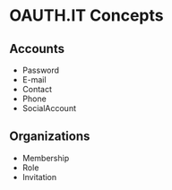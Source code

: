 OAUTH.IT Concepts
===

Accounts
-

* Password
* E-mail
* Contact
* Phone
* SocialAccount

Organizations
-

* Membership
* Role
* Invitation
